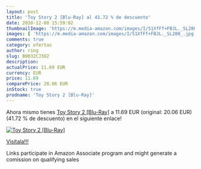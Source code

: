 ```yaml
---
layout: post
title: 'Toy Story 2 [Blu-Ray] al 41.72 % de descuento'
date: 2020-12-08 15:59:02
thumbnailImage: 'https://m.media-amazon.com/images/I/51XfFf+FBJL._SL200_.jpg'
images: [ 'https://m.media-amazon.com/images/I/51XfFf+FBJL._SL200_.jpg' ]
comments: true
category: ofertas
author: ring
slug: B0032CJ3O2
description:
actualPrice: 11.69 EUR
currency: EUR
price: 11.69
comparePrice: 20.06 EUR
inStock: true
prodname: 'Toy Story 2 [Blu-Ray]'
---
```


Ahora mismo tienes [Toy Story 2 [Blu-Ray]](https://www.amazon.fr/dp/B0032CJ3O2/?tag=tolees0d-21) a 11.69 EUR (original: 20.06 EUR) (41.72 %  de descuento) en el siguiente enlace!

[![Toy Story 2 [Blu-Ray]](https://m.media-amazon.com/images/I/51XfFf+FBJL._SL200_.jpg)](https://www.amazon.fr/dp/B0032CJ3O2/?tag=tolees0d-21)

[Visítala!!!](https://www.amazon.fr/dp/B0032CJ3O2/?tag=tolees0d-21)

Links participate in Amazon Associate program and might generate a comission on qualifying sales

